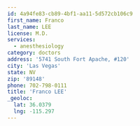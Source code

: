 ```yaml
---
id: 4a94fe83-cb89-4bf1-aa11-5d572cb106c9
first_name: Franco
last_name: LEE
license: M.D.
services:
  - anesthesiology
category: doctors
address: '5741 South Fort Apache, #120'
city: 'Las Vegas'
state: NV
zip: '89148'
phone: 702-798-0111
title: 'Franco LEE'
_geoloc:
  lat: 36.0379
  lng: -115.297
---
```

